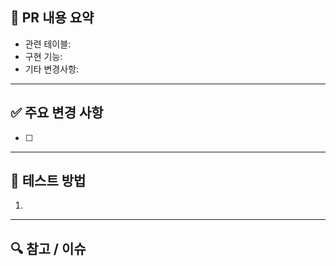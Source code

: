 ## 📌 PR 내용 요약

- 관련 테이블: 
- 구현 기능:
- 기타 변경사항:

---

## ✅ 주요 변경 사항

- [ ] 

---

## 🔁 테스트 방법

1. 

---

## 🔍 참고 / 이슈
